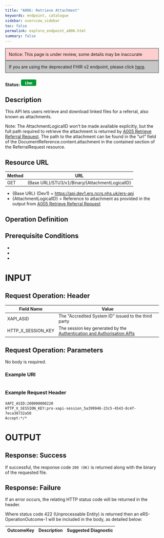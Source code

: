 ```yaml
---
title: "A006: Retrieve Attachment"
keywords: endpoint, catalogue
sidebar: overview_sidebar
toc: false
permalink: explore_endpoint_a006.html
summary: false
---
```


<div style="border: 2px solid #888888; padding: 10px; background: #ffcfcf;">Notice: This page is under review, some details may be inaccurate</div>
<div style="border: 2px solid #888888; padding: 10px; background: #c7c7c7;">If you are using the deprecated FHIR v2 endpoint, please click <a href="explore_endpoint_a006_DSTU2.html">here</a>.</div>

#### Status: ![Live](images/icons/api_live.png)

## Description
This API lets users retrieve and download linked files for a referral, also known as attachments.

Note: The AttachmentLogicalID won’t be made available explicitly, but the full path required to retrieve the attachment is returned by [A005 Retrieve Referral Request](explore_endpoint_a005.html). The path to the attachment can be found in the “url” field of the DocumentReference.content.attachment in the contained section of the ReferralRequest resource.

## Resource URL

| Method | URL |
| -------| --- |
| GET | {Base URL}/STU3/v1/Binary/{AttachmentLogicalID} |

- {Base URL} (Dev1) = https://api.dev1.ers.ncrs.nhs.uk/ers-api  
- {AttachmentLogicalID} = Reference to attachment as provided in the output from [A005 Retrieve Referral Request](explore_endpoint_a005)

## Operation Definition

## Prerequisite Conditions
-
-
-

# INPUT

## Request Operation: Header

| Field Name | Value |
| ---------- | ----- |
| XAPI_ASID | The "Accredited System ID" issued to the third party |
| HTTP_X_SESSION_KEY | The session key generated by the [Authentication and Authorisation APIs](/develop_business_flow_bf001.html)  |

## Request Operation: Parameters
No body is required.

### Example URI
```
```

### Example Request Header
```http
XAPI_ASID:200000000220
HTTP_X_SESSION_KEY:pro-xapi-session_5a399946-23c5-4543-8c4f-7eca38732a58
Accept:*/*
```

# OUTPUT
## Response: Success
If successful, the response code `200 (OK)` is returned along with the binary of the requested file.

## Response: Failure
If an error occurs, the relating HTTP status code will be returned in the header.  

Where status code 422 (Unprocessable Entity) is returned then an eRS-OperationOutcome-1 will be included in the body, as detailed below:

| OutcomeKey | Description | Suggested Diagnostic |
| ---------- | ----------- | -------------------- |
